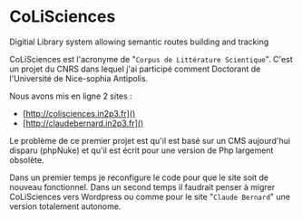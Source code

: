 # CoLiSciences

Digitial Library system allowing semantic routes building and tracking

CoLiSciences est l'acronyme de "`Corpus de Littérature Scientique`". C'est un projet du CNRS dans lequel j'ai participé comment Doctorant de l'Université de Nice-sophia Antipolis.

Nous avons mis en ligne 2 sites :

* [http://colisciences.in2p3.fr]()
* [http://claudebernard.in2p3.fr]()

Le problème de ce premier projet est qu'il est basé sur un CMS aujourd'hui disparu (phpNuke) et qu'il est écrit pour une version de Php largement obsolète.

Dans un premier temps je reconfigure le code pour que le site soit de nouveau fonctionnel.
Dans un second temps il faudrait penser à migrer CoLiSciences vers Wordpress ou comme pour le site "`Claude Bernard`" une version totalement autonome.
